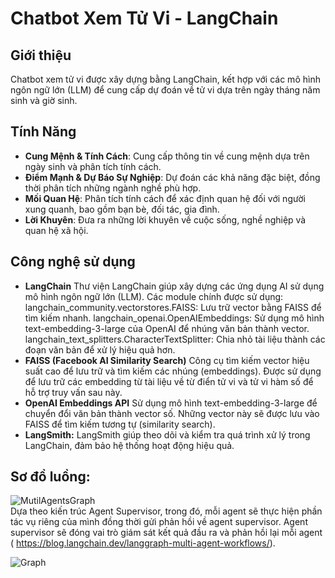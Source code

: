 # Chatbot Xem Tử Vi - LangChain
## Giới thiệu
Chatbot xem tử vi được xây dựng bằng LangChain, kết hợp với các mô hình ngôn ngữ lớn (LLM) để cung cấp dự đoán về tử vi dựa trên ngày tháng năm sinh và giờ sinh.

## Tính Năng

- **Cung Mệnh & Tính Cách**: Cung cấp thông tin về cung mệnh dựa trên ngày sinh và phân tích tính cách.
- **Điểm Mạnh & Dự Báo Sự Nghiệp**: Dự đoán các khả năng đặc biệt, đồng thời phân tích những ngành nghề phù hợp.
- **Mối Quan Hệ**: Phân tích tính cách để xác định quan hệ đối với người xung quanh, bao gồm bạn bè, đối tác, gia đình.
- **Lời Khuyên**: Đưa ra những lời khuyên về cuộc sống, nghề nghiệp và quan hệ xã hội.

## Công nghệ sử dụng
- **LangChain**
Thư viện LangChain giúp xây dựng các ứng dụng AI sử dụng mô hình ngôn ngữ lớn (LLM).
Các module chính được sử dụng:
langchain_community.vectorstores.FAISS: Lưu trữ vector bằng FAISS để tìm kiếm nhanh.
langchain_openai.OpenAIEmbeddings: Sử dụng mô hình text-embedding-3-large của OpenAI để nhúng văn bản thành vector.
langchain_text_splitters.CharacterTextSplitter: Chia nhỏ tài liệu thành các đoạn văn bản để xử lý hiệu quả hơn.
- **FAISS (Facebook AI Similarity Search)**
Công cụ tìm kiếm vector hiệu suất cao để lưu trữ và tìm kiếm các nhúng (embeddings).
Được sử dụng để lưu trữ các embedding từ tài liệu về từ điển tử vi và tử vi hàm số để hỗ trợ truy vấn sau này.
- **OpenAI Embeddings API**
Sử dụng mô hình text-embedding-3-large để chuyển đổi văn bản thành vector số.
Những vector này sẽ được lưu vào FAISS để tìm kiếm tương tự (similarity search).
- **LangSmith:**
  LangSmith giúp theo dõi và kiểm tra quá trình xử lý trong LangChain, đảm bảo hệ thống hoạt động hiệu quả.

 ## Sơ đồ luồng:
![MutilAgentsGraph](https://github.com/user-attachments/assets/99772916-6a2a-4f40-be65-5f24c04df0e3) <br>
Dựa theo kiến trúc Agent Supervisor, trong đó, mỗi agent sẽ thực hiện phần tác vụ riêng của mình đồng thời gửi phản hồi về agent supervisor. Agent supervisor sẽ đóng vai trò giám sát kết quả đầu ra và phản hồi lại mỗi agent ( https://blog.langchain.dev/langgraph-multi-agent-workflows/).<br>

 ![Graph](https://github.com/user-attachments/assets/84da761d-d4dd-4ed5-99b7-262f7865989a)<br>
 




  
   
